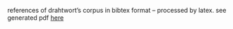 references of drahtwort’s corpus in bibtex format – processed by latex. see generated pdf [here](https://github.com/drahtwort/references/blob/latex/material.pdf) 
